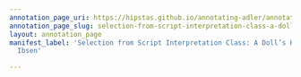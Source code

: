 ```yaml
---
annotation_page_uri: https://hipstas.github.io/annotating-adler/annotations/selection-from-script-interpretation-class-a-doll-s-house-by-henrik-ibsen-canvas-1-theory-and-technique-.json
annotation_page_slug: selection-from-script-interpretation-class-a-doll-s-house-by-henrik-ibsen-canvas-1-theory-and-technique-
layout: annotation_page
manifest_label: 'Selection from Script Interpretation Class: A Doll’s House by Henrik
  Ibsen'

---
```

